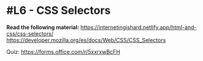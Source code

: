 # #L6 - CSS Selectors

**Read the following material:**
https://internetingishard.netlify.app/html-and-css/css-selectors/
https://developer.mozilla.org/es/docs/Web/CSS/CSS_Selectors

Quiz: https://forms.office.com/r/5xxrxwBcFH
